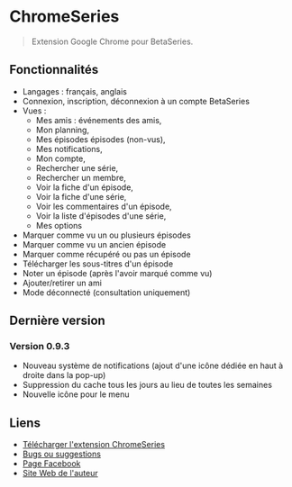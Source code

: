 # ChromeSeries

> Extension Google Chrome pour BetaSeries.

## Fonctionnalités

* Langages : français, anglais
* Connexion, inscription, déconnexion à un compte BetaSeries
* Vues : 
	* Mes amis : événements des amis, 
	* Mon planning, 
	* Mes épisodes épisodes (non-vus), 
	* Mes notifications, 
	* Mon compte, 
	* Rechercher une série,
	* Rechercher un membre, 
	* Voir la fiche d'un épisode, 
	* Voir la fiche d'une série, 
	* Voir les commentaires d'un épisode, 
	* Voir la liste d'épisodes d'une série,
	* Mes options
* Marquer comme vu un ou plusieurs épisodes
* Marquer comme vu un ancien épisode
* Marquer comme récupéré ou pas un épisode
* Télécharger les sous-titres d'un épisode
* Noter un épisode (après l'avoir marqué comme vu)
* Ajouter/retirer un ami
* Mode déconnecté (consultation uniquement)

## Dernière version

### Version 0.9.3

* Nouveau système de notifications (ajout d'une icône dédiée en haut à droite dans la pop-up)
* Suppression du cache tous les jours au lieu de toutes les semaines
* Nouvelle icône pour le menu

## Liens

* [Télécharger l'extension ChromeSeries](https://chrome.google.com/webstore/detail/dadaekemlgdonlfgmfmjnpbgdplffpda)
* [Bugs ou suggestions](https://www.betaseries.com/bugs/chromeseries)
* [Page Facebook](http://www.facebook.com/pages/ChromeSeries/199020100116357)
* [Site Web de l'auteur](http://www.menencia.com)

